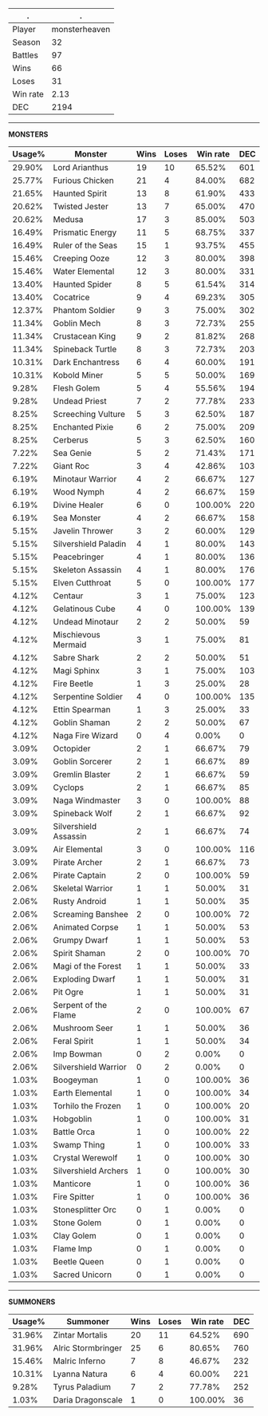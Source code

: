 .|.
|-|-
Player|monsterheaven
Season|32
Battles|97
Wins|66
Loses|31
Win rate|2.13
DEC|2194

---
**MONSTERS**

Usage%|Monster|Wins|Loses|Win rate|DEC|
-|-|-|-|-|-|
29.90%|Lord Arianthus|19|10|65.52%|601|
25.77%|Furious Chicken|21|4|84.00%|682|
21.65%|Haunted Spirit|13|8|61.90%|433|
20.62%|Twisted Jester|13|7|65.00%|470|
20.62%|Medusa|17|3|85.00%|503|
16.49%|Prismatic Energy|11|5|68.75%|337|
16.49%|Ruler of the Seas|15|1|93.75%|455|
15.46%|Creeping Ooze|12|3|80.00%|398|
15.46%|Water Elemental|12|3|80.00%|331|
13.40%|Haunted Spider|8|5|61.54%|314|
13.40%|Cocatrice|9|4|69.23%|305|
12.37%|Phantom Soldier|9|3|75.00%|302|
11.34%|Goblin Mech|8|3|72.73%|255|
11.34%|Crustacean King|9|2|81.82%|268|
11.34%|Spineback Turtle|8|3|72.73%|203|
10.31%|Dark Enchantress|6|4|60.00%|191|
10.31%|Kobold Miner|5|5|50.00%|169|
9.28%|Flesh Golem|5|4|55.56%|194|
9.28%|Undead Priest|7|2|77.78%|233|
8.25%|Screeching Vulture|5|3|62.50%|187|
8.25%|Enchanted Pixie|6|2|75.00%|209|
8.25%|Cerberus|5|3|62.50%|160|
7.22%|Sea Genie|5|2|71.43%|171|
7.22%|Giant Roc|3|4|42.86%|103|
6.19%|Minotaur Warrior|4|2|66.67%|127|
6.19%|Wood Nymph|4|2|66.67%|159|
6.19%|Divine Healer|6|0|100.00%|220|
6.19%|Sea Monster|4|2|66.67%|158|
5.15%|Javelin Thrower|3|2|60.00%|129|
5.15%|Silvershield Paladin|4|1|80.00%|143|
5.15%|Peacebringer|4|1|80.00%|136|
5.15%|Skeleton Assassin|4|1|80.00%|176|
5.15%|Elven Cutthroat|5|0|100.00%|177|
4.12%|Centaur|3|1|75.00%|123|
4.12%|Gelatinous Cube|4|0|100.00%|139|
4.12%|Undead Minotaur|2|2|50.00%|59|
4.12%|Mischievous Mermaid|3|1|75.00%|81|
4.12%|Sabre Shark|2|2|50.00%|51|
4.12%|Magi Sphinx|3|1|75.00%|103|
4.12%|Fire Beetle|1|3|25.00%|28|
4.12%|Serpentine Soldier|4|0|100.00%|135|
4.12%|Ettin Spearman|1|3|25.00%|33|
4.12%|Goblin Shaman|2|2|50.00%|67|
4.12%|Naga Fire Wizard|0|4|0.00%|0|
3.09%|Octopider|2|1|66.67%|79|
3.09%|Goblin Sorcerer|2|1|66.67%|89|
3.09%|Gremlin Blaster|2|1|66.67%|59|
3.09%|Cyclops|2|1|66.67%|85|
3.09%|Naga Windmaster|3|0|100.00%|88|
3.09%|Spineback Wolf|2|1|66.67%|92|
3.09%|Silvershield Assassin|2|1|66.67%|74|
3.09%|Air Elemental|3|0|100.00%|116|
3.09%|Pirate Archer|2|1|66.67%|73|
2.06%|Pirate Captain|2|0|100.00%|59|
2.06%|Skeletal Warrior|1|1|50.00%|31|
2.06%|Rusty Android|1|1|50.00%|35|
2.06%|Screaming Banshee|2|0|100.00%|72|
2.06%|Animated Corpse|1|1|50.00%|53|
2.06%|Grumpy Dwarf|1|1|50.00%|53|
2.06%|Spirit Shaman|2|0|100.00%|70|
2.06%|Magi of the Forest|1|1|50.00%|33|
2.06%|Exploding Dwarf|1|1|50.00%|31|
2.06%|Pit Ogre|1|1|50.00%|31|
2.06%|Serpent of the Flame|2|0|100.00%|67|
2.06%|Mushroom Seer|1|1|50.00%|36|
2.06%|Feral Spirit|1|1|50.00%|34|
2.06%|Imp Bowman|0|2|0.00%|0|
2.06%|Silvershield Warrior|0|2|0.00%|0|
1.03%|Boogeyman|1|0|100.00%|36|
1.03%|Earth Elemental|1|0|100.00%|34|
1.03%|Torhilo the Frozen|1|0|100.00%|20|
1.03%|Hobgoblin|1|0|100.00%|31|
1.03%|Battle Orca|1|0|100.00%|22|
1.03%|Swamp Thing|1|0|100.00%|33|
1.03%|Crystal Werewolf|1|0|100.00%|30|
1.03%|Silvershield Archers|1|0|100.00%|30|
1.03%|Manticore|1|0|100.00%|36|
1.03%|Fire Spitter|1|0|100.00%|36|
1.03%|Stonesplitter Orc|0|1|0.00%|0|
1.03%|Stone Golem|0|1|0.00%|0|
1.03%|Clay Golem|0|1|0.00%|0|
1.03%|Flame Imp|0|1|0.00%|0|
1.03%|Beetle Queen|0|1|0.00%|0|
1.03%|Sacred Unicorn|0|1|0.00%|0|

---
**SUMMONERS**

Usage%|Summoner|Wins|Loses|Win rate|DEC|
-|-|-|-|-|-|
31.96%|Zintar Mortalis|20|11|64.52%|690|
31.96%|Alric Stormbringer|25|6|80.65%|760|
15.46%|Malric Inferno|7|8|46.67%|232|
10.31%|Lyanna Natura|6|4|60.00%|221|
9.28%|Tyrus Paladium|7|2|77.78%|252|
1.03%|Daria Dragonscale|1|0|100.00%|36|
